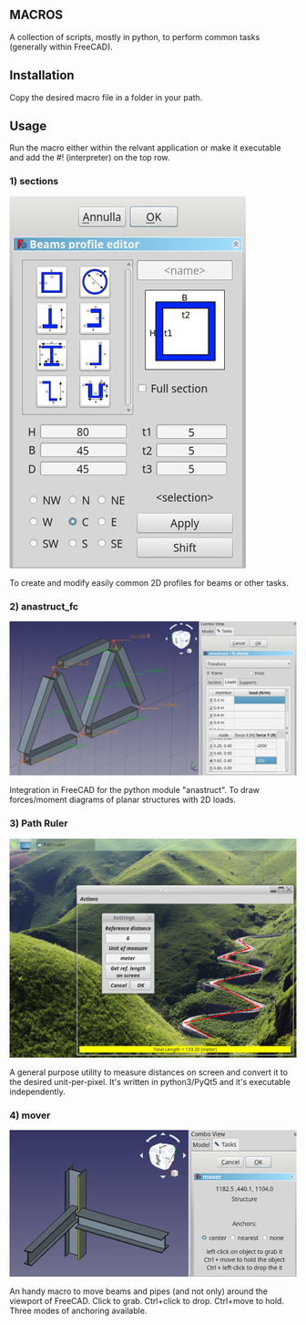 ## MACROS
A collection of scripts, mostly in python, to perform common tasks (generally within FreeCAD).

## Installation
Copy the desired macro file in a folder in your path.

## Usage
Run the macro either within the relvant application or make it executable and add the #! (interpreter) on the top row.

### 1) sections
![screenshot1](https://github.com/oddtopus/macros/blob/master/sections/dialogSect.png)

To create and modify easily common 2D profiles for beams or other tasks.

### 2) anastruct_fc
![screenshot2](https://github.com/oddtopus/macros/blob/master/anastruct_fc/screenshot4.png)

Integration in FreeCAD for the python module "anastruct". To draw forces/moment diagrams of planar structures with 2D loads.

### 3) Path Ruler
![screenshot3](https://github.com/oddtopus/macros/blob/master/pathRuler/prul-screenshot.png)

A general purpose utility to measure distances on screen and convert it to the desired unit-per-pixel.
It's written in python3/PyQt5 and it's executable independently.

### 4) mover
![screenshot4](https://github.com/oddtopus/macros/blob/master/mover/mov-screenshot.png)

An handy macro to move beams and pipes (and not only) around the viewport of FreeCAD.
Click to grab. Ctrl+click to drop. Ctrl+move to hold.
Three modes of anchoring available.


